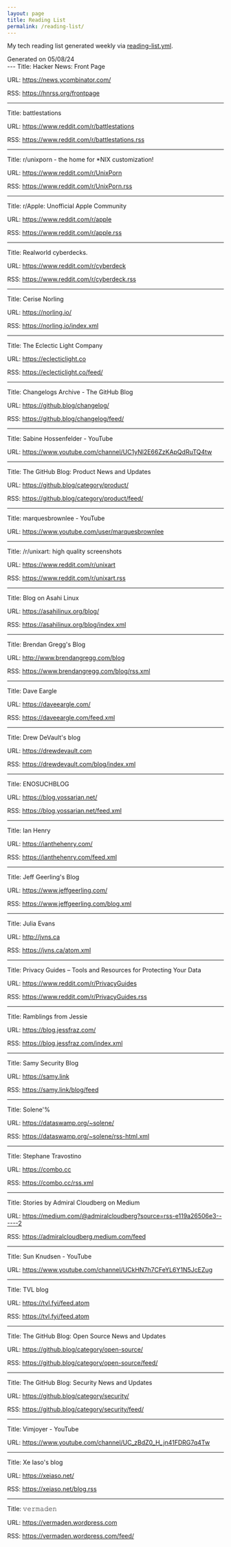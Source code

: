 ```yaml
---
layout: page
title: Reading List
permalink: /reading-list/
---
```


My tech reading list generated weekly via [reading-list.yml](https://github.com/heywoodlh/heywoodlh.io/blob/main/.github/workflows/reading-list.yml).

<div class=date>
Generated on 05/08/24
</div>
---
Title: Hacker News: Front Page

URL: <https://news.ycombinator.com/>

RSS: <https://hnrss.org/frontpage>

---
Title: battlestations

URL: <https://www.reddit.com/r/battlestations>

RSS: <https://www.reddit.com/r/battlestations.rss>

---
Title: r/unixporn - the home for *NIX customization!

URL: <https://www.reddit.com/r/UnixPorn>

RSS: <https://www.reddit.com/r/UnixPorn.rss>

---
Title: r/Apple: Unofficial Apple Community

URL: <https://www.reddit.com/r/apple>

RSS: <https://www.reddit.com/r/apple.rss>

---
Title: Realworld cyberdecks.

URL: <https://www.reddit.com/r/cyberdeck>

RSS: <https://www.reddit.com/r/cyberdeck.rss>

---
Title: Cerise Norling

URL: <https://norling.io/>

RSS: <https://norling.io/index.xml>

---
Title: The Eclectic Light Company

URL: <https://eclecticlight.co>

RSS: <https://eclecticlight.co/feed/>

---
Title: Changelogs Archive - The GitHub Blog

URL: <https://github.blog/changelog/>

RSS: <https://github.blog/changelog/feed/>

---
Title: Sabine Hossenfelder - YouTube

URL: <https://www.youtube.com/channel/UC1yNl2E66ZzKApQdRuTQ4tw>


---
Title: The GitHub Blog: Product News and Updates

URL: <https://github.blog/category/product/>

RSS: <https://github.blog/category/product/feed/>

---
Title: marquesbrownlee - YouTube

URL: <https://www.youtube.com/user/marquesbrownlee>


---
Title: /r/unixart: high quality screenshots

URL: <https://www.reddit.com/r/unixart>

RSS: <https://www.reddit.com/r/unixart.rss>

---
Title: Blog on Asahi Linux

URL: <https://asahilinux.org/blog/>

RSS: <https://asahilinux.org/blog/index.xml>

---
Title: Brendan Gregg's Blog

URL: <http://www.brendangregg.com/blog>

RSS: <https://www.brendangregg.com/blog/rss.xml>

---
Title: Dave Eargle

URL: <https://daveeargle.com/>

RSS: <https://daveeargle.com/feed.xml>

---
Title: Drew DeVault's blog

URL: <https://drewdevault.com>

RSS: <https://drewdevault.com/blog/index.xml>

---
Title: ENOSUCHBLOG

URL: <https://blog.yossarian.net/>

RSS: <https://blog.yossarian.net/feed.xml>

---
Title: Ian Henry

URL: <https://ianthehenry.com/>

RSS: <https://ianthehenry.com/feed.xml>

---
Title: Jeff Geerling's Blog

URL: <https://www.jeffgeerling.com/>

RSS: <https://www.jeffgeerling.com/blog.xml>

---
Title: Julia Evans

URL: <http://jvns.ca>

RSS: <https://jvns.ca/atom.xml>

---
Title: Privacy Guides – Tools and Resources for Protecting Your Data

URL: <https://www.reddit.com/r/PrivacyGuides>

RSS: <https://www.reddit.com/r/PrivacyGuides.rss>

---
Title: Ramblings from Jessie

URL: <https://blog.jessfraz.com/>

RSS: <https://blog.jessfraz.com/index.xml>

---
Title: Samy Security Blog

URL: <https://samy.link>

RSS: <https://samy.link/blog/feed>

---
Title: Solene'%

URL: <https://dataswamp.org/~solene/>

RSS: <https://dataswamp.org/~solene/rss-html.xml>

---
Title: Stephane Travostino

URL: <https://combo.cc>

RSS: <https://combo.cc/rss.xml>

---
Title: Stories by Admiral Cloudberg on Medium

URL: <https://medium.com/@admiralcloudberg?source=rss-e119a26506e3------2>

RSS: <https://admiralcloudberg.medium.com/feed>

---
Title: Sun Knudsen - YouTube

URL: <https://www.youtube.com/channel/UCkHN7h7CFeYL6Y1N5JcEZug>


---
Title: TVL blog

URL: <https://tvl.fyi/feed.atom>

RSS: <https://tvl.fyi/feed.atom>

---
Title: The GitHub Blog: Open Source News and Updates

URL: <https://github.blog/category/open-source/>

RSS: <https://github.blog/category/open-source/feed/>

---
Title: The GitHub Blog: Security News and Updates

URL: <https://github.blog/category/security/>

RSS: <https://github.blog/category/security/feed/>

---
Title: Vimjoyer - YouTube

URL: <https://www.youtube.com/channel/UC_zBdZ0_H_jn41FDRG7q4Tw>


---
Title: Xe Iaso's blog

URL: <https://xeiaso.net/>

RSS: <https://xeiaso.net/blog.rss>

---
Title: 𝚟𝚎𝚛𝚖𝚊𝚍𝚎𝚗

URL: <https://vermaden.wordpress.com>

RSS: <https://vermaden.wordpress.com/feed/>

